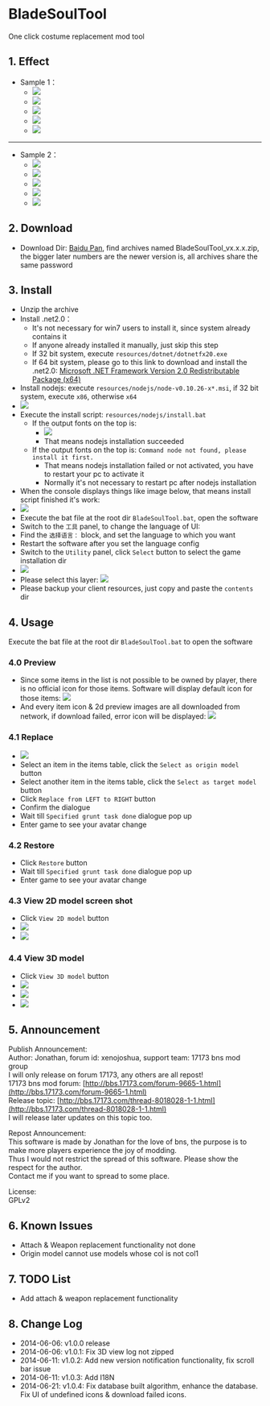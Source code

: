 # BladeSoulTool
One click costume replacement mod tool

## 1. Effect
* Sample 1：
    * ![](https://raw.githubusercontent.com/agreatfool/BladeSoulTool/master/documents/images/effect-set1-1.png)
    * ![](https://raw.githubusercontent.com/agreatfool/BladeSoulTool/master/documents/images/effect-set1-2.png)
    * ![](https://raw.githubusercontent.com/agreatfool/BladeSoulTool/master/documents/images/effect-set1-3-en_US.png)
    * ![](https://raw.githubusercontent.com/agreatfool/BladeSoulTool/master/documents/images/effect-set1-4.png)
    * ![](https://raw.githubusercontent.com/agreatfool/BladeSoulTool/master/documents/images/effect-set1-5.png)

---

* Sample 2：
    * ![](https://raw.githubusercontent.com/agreatfool/BladeSoulTool/master/documents/images/effect-set2-1.png)
    * ![](https://raw.githubusercontent.com/agreatfool/BladeSoulTool/master/documents/images/effect-set2-2.png)
    * ![](https://raw.githubusercontent.com/agreatfool/BladeSoulTool/master/documents/images/effect-set2-3-en_US.png)
    * ![](https://raw.githubusercontent.com/agreatfool/BladeSoulTool/master/documents/images/effect-set2-4.png)
    * ![](https://raw.githubusercontent.com/agreatfool/BladeSoulTool/master/documents/images/effect-set2-5.png)

## 2. Download
* Download Dir: [Baidu Pan](http://pan.baidu.com/s/1dD7slaD), find archives named BladeSoulTool_vx.x.x.zip, the bigger later numbers are the newer version is, all archives share the same password

## 3. Install
* Unzip the archive
* Install .net2.0：
    * It's not necessary for win7 users to install it, since system already contains it
    * If anyone already installed it manually, just skip this step
    * If 32 bit system, execute `resources/dotnet/dotnetfx20.exe`
    * If 64 bit system, please go to this link to download and install the .net2.0: [Microsoft .NET Framework Version 2.0 Redistributable Package (x64)](http://www.microsoft.com/en-us/download/details.aspx?id=6523)
* Install nodejs: execute `resources/nodejs/node-v0.10.26-x*.msi`, if 32 bit system, execute `x86`, otherwise `x64`
* ![](https://raw.githubusercontent.com/agreatfool/BladeSoulTool/master/documents/images/install-1.png)
* Execute the install script: `resources/nodejs/install.bat`
    * If the output fonts on the top is:
        * ![](https://raw.githubusercontent.com/agreatfool/BladeSoulTool/master/documents/images/install-2.png)
        * That means nodejs installation succeeded
    * If the output fonts on the top is: `Command node not found, please install it first.`
        * That means nodejs installation failed or not activated, you have to restart your pc to activate it
        * Normally it's not necessary to restart pc after nodejs installation
* When the console displays things like image below, that means install script finished it's work:
* ![](https://raw.githubusercontent.com/agreatfool/BladeSoulTool/master/documents/images/install-3.png)
* Execute the bat file at the root dir `BladeSoulTool.bat`, open the software
* Switch to the `工具` panel, to change the language of UI:
* Find the `选择语言：` block, and set the language to which you want
* Restart the software after you set the language config
* Switch to the `Utility` panel, click `Select` button to select the game installation dir
* ![](https://raw.githubusercontent.com/agreatfool/BladeSoulTool/master/documents/images/install-4-en_US.png)
* Please select this layer: ![](https://raw.githubusercontent.com/agreatfool/BladeSoulTool/master/documents/images/install-5.png)
* Please backup your client resources, just copy and paste the `contents` dir

## 4. Usage
Execute the bat file at the root dir `BladeSoulTool.bat` to open the software

### 4.0 Preview
* Since some items in the list is not possible to be owned by player, there is no official icon for those items. Software will display default icon for those items: ![](https://raw.githubusercontent.com/agreatfool/BladeSoulTool/master/resources/others/no_icon_64x64.png)
* And every item icon & 2d preview images are all downloaded from network, if download failed, error icon will be displayed: ![](https://raw.githubusercontent.com/agreatfool/BladeSoulTool/master/resources/others/error_icon_64x64.png)

### 4.1 Replace
* ![](https://raw.githubusercontent.com/agreatfool/BladeSoulTool/master/documents/images/ui-replace-en_US.png)
* Select an item in the items table, click the `Select as origin model` button
* Select another item in the items table, click the `Select as target model` button
* Click `Replace from LEFT to RIGHT` button
* Confirm the dialogue
* Wait till `Specified grunt task done` dialogue pop up
* Enter game to see your avatar change

### 4.2 Restore
* Click `Restore` button
* Wait till `Specified grunt task done` dialogue pop up
* Enter game to see your avatar change

### 4.3 View 2D model screen shot
* Click `View 2D model` button
* ![](https://raw.githubusercontent.com/agreatfool/BladeSoulTool/master/documents/images/ui-2d-btn-en_US.png)
* ![](https://raw.githubusercontent.com/agreatfool/BladeSoulTool/master/documents/images/ui-2d-effect-1-en_US.png)

### 4.4 View 3D model
* Click `View 3D model` button
* ![](https://raw.githubusercontent.com/agreatfool/BladeSoulTool/master/documents/images/ui-3d-btn-en_US.png)
* ![](https://raw.githubusercontent.com/agreatfool/BladeSoulTool/master/documents/images/ui-3d-effect-1-en_US.png)
* ![](https://raw.githubusercontent.com/agreatfool/BladeSoulTool/master/documents/images/ui-3d-effect-2-en_US.png)

## 5. Announcement
Publish Announcement: <br/>
Author: Jonathan, forum id: xenojoshua, support team: 17173 bns mod group<br/>
I will only release on forum 17173, any others are all repost!<br/>
17173 bns mod forum: [http://bbs.17173.com/forum-9665-1.html](http://bbs.17173.com/forum-9665-1.html)<br/>
Release topic: [http://bbs.17173.com/thread-8018028-1-1.html](http://bbs.17173.com/thread-8018028-1-1.html)<br/>
I will release later updates on this topic too.<br/>

Repost Announcement: <br/>
This software is made by Jonathan for the love of bns, the purpose is to make more players experience the joy of modding.<br/>
Thus I would not restrict the spread of this software. Please show the respect for the author.<br/>
Contact me if you want to spread to some place.<br/>

License: <br/>
GPLv2

## 6. Known Issues
* Attach & Weapon replacement functionality not done
* Origin model cannot use models whose col is not col1

## 7. TODO List
* Add attach & weapon replacement functionality

## 8. Change Log
* 2014-06-06: v1.0.0 release
* 2014-06-06: v1.0.1: Fix 3D view log not zipped
* 2014-06-11: v1.0.2: Add new version notification functionality, fix scroll bar issue
* 2014-06-11: v1.0.3: Add I18N
* 2014-06-21: v1.0.4: Fix database built algorithm, enhance the database. Fix UI of undefined icons & download failed icons.
